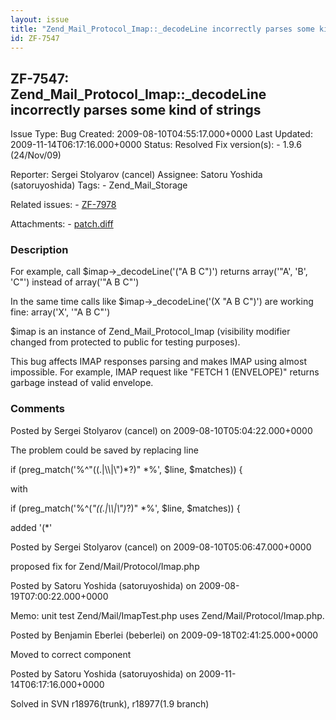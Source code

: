 ```yaml
---
layout: issue
title: "Zend_Mail_Protocol_Imap::_decodeLine incorrectly parses some kind of strings"
id: ZF-7547
---
```


ZF-7547: Zend\_Mail\_Protocol\_Imap::\_decodeLine incorrectly parses some kind of strings
-----------------------------------------------------------------------------------------

 Issue Type: Bug Created: 2009-08-10T04:55:17.000+0000 Last Updated: 2009-11-14T06:17:16.000+0000 Status: Resolved Fix version(s): - 1.9.6 (24/Nov/09)
 
 Reporter:  Sergei Stolyarov (cancel)  Assignee:  Satoru Yoshida (satoruyoshida)  Tags: - Zend\_Mail\_Storage
 
 Related issues: - [ZF-7978](/issues/browse/ZF-7978)
 
 Attachments: - [patch.diff](/issues/secure/attachment/12135/patch.diff)
 
### Description

For example, call $imap->\_decodeLine('("A B C")') returns array('"A', 'B', 'C"') instead of array('"A B C"')

In the same time calls like $imap->\_decodeLine('(X "A B C")') are working fine: array('X', '"A B C"')

$imap is an instance of Zend\_Mail\_Protocol\_Imap (visibility modifier changed from protected to public for testing purposes).

This bug affects IMAP responses parsing and makes IMAP using almost impossible. For example, IMAP request like "FETCH 1 (ENVELOPE)" returns garbage instead of valid envelope.

 

 

### Comments

Posted by Sergei Stolyarov (cancel) on 2009-08-10T05:04:22.000+0000

The problem could be saved by replacing line

if (preg\_match('%^"((.|\\\\|\\")\*?)" \*%', $line, $matches)) {

with

if (preg\_match('%^(_"((.|\\\\|\\")_?)" \*%', $line, $matches)) {

added '(\*'

 

 

Posted by Sergei Stolyarov (cancel) on 2009-08-10T05:06:47.000+0000

proposed fix for Zend/Mail/Protocol/Imap.php

 

 

Posted by Satoru Yoshida (satoruyoshida) on 2009-08-19T07:00:22.000+0000

Memo: unit test Zend/Mail/ImapTest.php uses Zend/Mail/Protocol/Imap.php.

 

 

Posted by Benjamin Eberlei (beberlei) on 2009-09-18T02:41:25.000+0000

Moved to correct component

 

 

Posted by Satoru Yoshida (satoruyoshida) on 2009-11-14T06:17:16.000+0000

Solved in SVN r18976(trunk), r18977(1.9 branch)

 

 